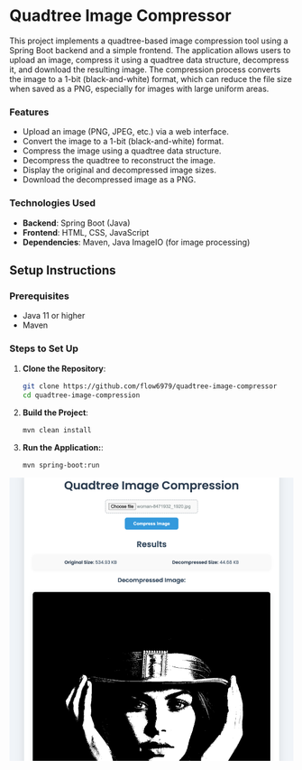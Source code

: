 # Quadtree Image Compressor

This project implements a quadtree-based image compression tool using a Spring Boot backend and a simple frontend. The application allows users to upload an image, compress it using a quadtree data structure, decompress it, and download the resulting image. The compression process converts the image to a 1-bit (black-and-white) format, which can reduce the file size when saved as a PNG, especially for images with large uniform areas.

### Features
- Upload an image (PNG, JPEG, etc.) via a web interface.
- Convert the image to a 1-bit (black-and-white) format.
- Compress the image using a quadtree data structure.
- Decompress the quadtree to reconstruct the image.
- Display the original and decompressed image sizes.
- Download the decompressed image as a PNG.

### Technologies Used
- **Backend**: Spring Boot (Java)
- **Frontend**: HTML, CSS, JavaScript
- **Dependencies**: Maven, Java ImageIO (for image processing)

## Setup Instructions

### Prerequisites
- Java 11 or higher
- Maven

### Steps to Set Up
1. **Clone the Repository**:
   ```bash
   git clone https://github.com/flow6979/quadtree-image-compressor
   cd quadtree-image-compression
   ```
2. **Build the Project**:
   ```bash
   mvn clean install
   ```
4. **Run the Application:**:
   ```bash
   mvn spring-boot:run
   ```

![demo-image.png](demo.png)
